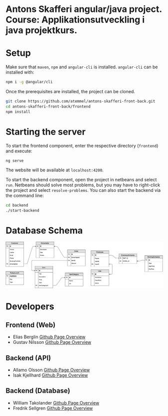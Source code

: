 # Antons Skafferi angular/java project. Course: Applikationsutveckling i java projektkurs.

# Setup

Make sure that `maven`, `npm` and `angular-cli` is installed.
`angular-cli` can be installed with:
```sh
npm i -g @angular/cli
```

Once the prerequisites are installed, the project can be cloned.
```sh
git clone https://github.com/atemmel/antons-skafferi-front-back.git
cd antons-skafferi-front-back/frontend
npm install
```

# Starting the server

To start the frontend component, enter the respective directory (`frontend`) and execute:
```sh
ng serve
```
The website will be available at `localhost:4200`.

To start the backend component, open the project in netbeans and select `run`. 
Netbeans should solve most problems, but you may have to right-click the project and select `resolve-problems`.
You can also start the backend via the command line:
```sh
cd backend
./start-backend
```
# Database Schema
![Repo List](/backend/src/main/resources/images/DatabaseSchema.png) 

# Developers

## Frontend (Web)

- Elias Berglin [Github Page Overview](https://github.com/typelias)
- Gustav Nilsson [Github Page Overview](https://github.com/JohnGNilsson)

## Backend (API)

- Allamo Olsson [Github Page Overview](https://github.com/Ninhow)
- Isak Kjellhard [Github Page Overview](https://github.com/kjellhard)

## Backend (Database)

- William Takolander [Github Page Overview](https://github.com/Takolander)
- Fredrik Sellgren [Github Page Overview](https://github.com/iSellgren)
